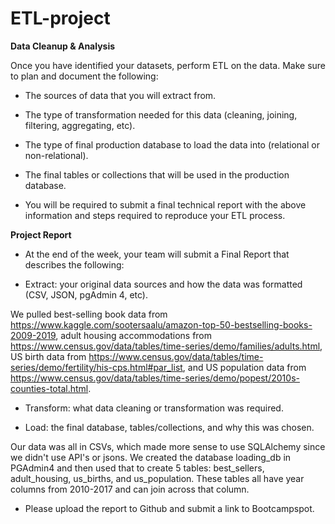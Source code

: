 # ETL-project
**Data Cleanup & Analysis**

Once you have identified your datasets, perform ETL on the data. Make sure to plan and document the following:

- The sources of data that you will extract from.

- The type of transformation needed for this data (cleaning, joining, filtering, aggregating, etc).

- The type of final production database to load the data into (relational or non-relational).

- The final tables or collections that will be used in the production database.

- You will be required to submit a final technical report with the above information and steps required to reproduce your ETL process.

**Project Report**

- At the end of the week, your team will submit a Final Report that describes the following:

- Extract: your original data sources and how the data was formatted (CSV, JSON, pgAdmin 4, etc).

We pulled best-selling book data from https://www.kaggle.com/sootersaalu/amazon-top-50-bestselling-books-2009-2019, adult housing accommodations from https://www.census.gov/data/tables/time-series/demo/families/adults.html, US birth data from https://www.census.gov/data/tables/time-series/demo/fertility/his-cps.html#par_list, and US population data from https://www.census.gov/data/tables/time-series/demo/popest/2010s-counties-total.html.


- Transform: what data cleaning or transformation was required.

- Load: the final database, tables/collections, and why this was chosen.

Our data was all in CSVs, which made more sense to use SQLAlchemy since we didn't use API's or jsons. We created the database loading_db in PGAdmin4 and then used that to create 5 tables: best_sellers, adult_housing, us_births, and us_population. These tables all have year columns from 2010-2017 and can join across that column.

- Please upload the report to Github and submit a link to Bootcampspot.
